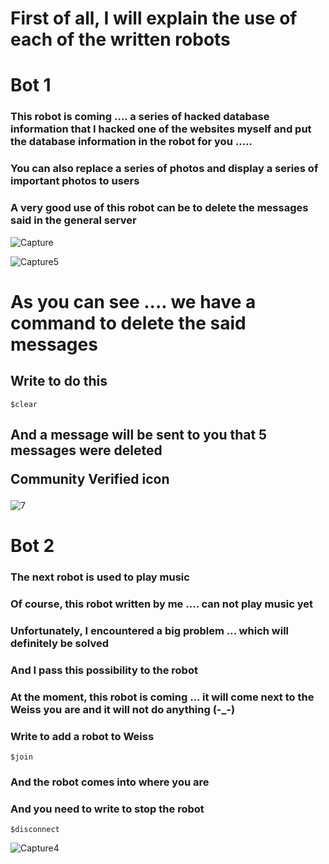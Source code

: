 # First of all, I will explain the use of each of the written robots

<h1>Bot 1</h1>

<h3>This robot is coming .... a series of hacked database information that I hacked one of the websites myself and put the database information in the robot for you .....
</h3>

<h3>  
You can also replace a series of photos and display a series of important photos to users</h3>

<h3>A very good use of this robot can be to delete the messages said in the general server


</h3>

![Capture](https://user-images.githubusercontent.com/96992358/156387600-aae9f598-f5fa-4027-94b6-778322796f9b.PNG)

![Capture5](https://user-images.githubusercontent.com/96992358/156388390-57158112-8204-4d23-926e-117a4e8460cb.PNG)

<h1>As you can see .... we have a command to delete the said messages
</h1>

<h2>Write to do this</h2>
      
    $clear
    
<h2>And a message will be sent to you that 5 messages were deleted

Community Verified icon</h2>

![7](https://user-images.githubusercontent.com/96992358/156389297-9b8e0b92-4e44-4d78-8784-fa28aecf9d7e.PNG)






<h1>Bot 2</h1>

<h3>The next robot is used to play music</h3>

<h3>Of course, this robot written by me .... can not play music yet</h3>

<h3>Unfortunately, I encountered a big problem ... which will definitely be solved</h3>

<h3>And I pass this possibility to the robot</h3>

<h3>At the moment, this robot is coming ... it will come next to the Weiss you are and it will not do anything (-_-)</h3>

<h3>Write to add a robot to Weiss
</h3>

    $join
<h3>And the robot comes into where you are</h3>


<h3>And you need to write to stop the robot
</h3>

    $disconnect


![Capture4](https://user-images.githubusercontent.com/96992358/156392867-3236e147-65d0-40d8-9c4a-0089f9b92ce5.PNG)
